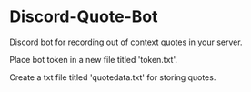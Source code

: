 # Discord-Quote-Bot
Discord bot for recording out of context quotes in your server.

Place bot token in a new file titled 'token.txt'.

Create a txt file titled 'quotedata.txt' for storing quotes.
